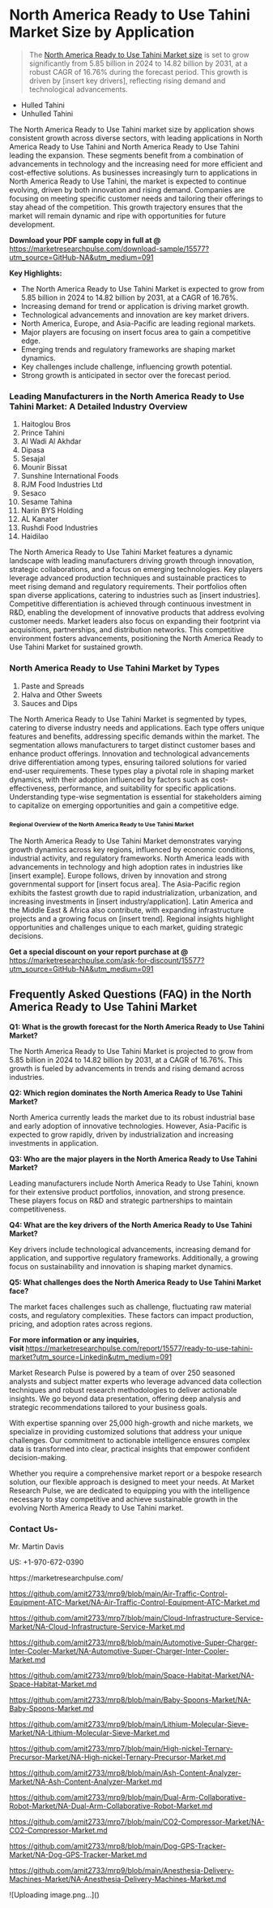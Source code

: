 <h1>North America Ready to Use Tahini Market&nbsp;Size by Application</h1><blockquote><p>The <a href="https://marketresearchpulse.com/download-sample/15577?utm_source=GitHub-NA&amp;utm_medium=091">North America Ready to Use Tahini Market size</a> is set to grow significantly from 5.85 billion in 2024 to 14.82 billion by 2031, at a robust CAGR of 16.76% during the forecast period. This growth is driven by [insert key drivers], reflecting rising demand and technological advancements.</p></blockquote><ul><li>Hulled Tahini<li> Unhulled Tahini</li></ul><p>The North America Ready to Use Tahini market size by application shows consistent growth across diverse sectors, with leading applications in North America Ready to Use Tahini and North America Ready to Use Tahini leading the expansion. These segments benefit from a combination of advancements in technology and the increasing need for more efficient and cost-effective solutions. As businesses increasingly turn to applications in North America Ready to Use Tahini, the market is expected to continue evolving, driven by both innovation and rising demand. Companies are focusing on meeting specific customer needs and tailoring their offerings to stay ahead of the competition. This growth trajectory ensures that the market will remain dynamic and ripe with opportunities for future development.</p><p><strong>Download your PDF sample copy in full at @ </strong><a href="https://marketresearchpulse.com/download-sample/15577?utm_source=GitHub-NA&amp;utm_medium=091">https://marketresearchpulse.com/download-sample/15577?utm_source=GitHub-NA&amp;utm_medium=091</a></p><p><strong>Key Highlights: </strong></p><ul><li>The North America Ready to Use Tahini Market is expected to grow from 5.85 billion in 2024 to 14.82 billion by 2031, at a CAGR of 16.76%.</li><li>Increasing demand for trend or application is driving market growth.</li><li>Technological advancements and innovation are key market drivers.</li><li>North America, Europe, and Asia-Pacific are leading regional markets.</li><li>Major players are focusing on insert focus area to gain a competitive edge.</li><li>Emerging trends and regulatory frameworks are shaping market dynamics.</li><li>Key challenges include challenge, influencing growth potential.</li><li>Strong growth is anticipated in sector over the forecast period.</li></ul><h3>Leading Manufacturers in the North America Ready to Use Tahini Market: A Detailed Industry Overview</h3><ol><li>Haitoglou Bros</li><li>Prince Tahini</li><li>Al Wadi Al Akhdar</li><li>Dipasa</li><li>Sesajal</li><li>Mounir Bissat</li><li>Sunshine International Foods</li><li>RJM Food Industries Ltd</li><li>Sesaco</li><li>Sesame Tahina</li><li>Narin BYS Holding</li><li>AL Kanater</li><li>Rushdi Food Industries</li><li>Haidilao</li></ol><div class="flex max-w-full flex-col flex-grow"><div class="min-h-8 text-message flex w-full flex-col items-end gap-2 whitespace-normal break-words [.text-message+&amp;]:mt-5" dir="auto" data-message-author-role="assistant" data-message-id="fd8432e4-4910-450d-b182-61b7bfb0a01f" data-message-model-slug="gpt-4o"><div class="flex w-full flex-col gap-1 empty:hidden first:pt-[3px]"><div class="markdown prose w-full break-words dark:prose-invert light"><p>The North America Ready to Use Tahini Market features a dynamic landscape with leading manufacturers driving growth through innovation, strategic collaborations, and a focus on emerging technologies. Key players leverage advanced production techniques and sustainable practices to meet rising demand and regulatory requirements. Their portfolios often span diverse applications, catering to industries such as [insert industries]. Competitive differentiation is achieved through continuous investment in R&amp;D, enabling the development of innovative products that address evolving customer needs. Market leaders also focus on expanding their footprint via acquisitions, partnerships, and distribution networks. This competitive environment fosters advancements, positioning the North America Ready to Use Tahini Market for sustained growth.</p></div></div></div></div><h3>North America Ready to Use Tahini Market by Types</h3><ol><li>Paste and Spreads<li> Halva and Other Sweets<li> Sauces and Dips</li></ol><div class="flex max-w-full flex-col flex-grow"><div class="min-h-8 text-message flex w-full flex-col items-end gap-2 whitespace-normal break-words [.text-message+&amp;]:mt-5" dir="auto" data-message-author-role="assistant" data-message-id="084470be-0bb7-4664-bddf-5156b4f41249" data-message-model-slug="gpt-4o-mini"><div class="flex w-full flex-col gap-1 empty:hidden first:pt-[3px]"><div class="markdown prose w-full break-words dark:prose-invert light"><p>The North America Ready to Use Tahini Market is segmented by types, catering to diverse industry needs and applications. Each type offers unique features and benefits, addressing specific demands within the market. The segmentation allows manufacturers to target distinct customer bases and enhance product offerings. Innovation and technological advancements drive differentiation among types, ensuring tailored solutions for varied end-user requirements. These types play a pivotal role in shaping market dynamics, with their adoption influenced by factors such as cost-effectiveness, performance, and suitability for specific applications. Understanding type-wise segmentation is essential for stakeholders aiming to capitalize on emerging opportunities and gain a competitive edge.</p></div></div></div></div><h3><span style="font-size: 11px;">Regional Overview of the North America Ready to Use Tahini Market</span></h3><div class="flex max-w-full flex-col flex-grow"><div class="min-h-8 text-message flex w-full flex-col items-end gap-2 whitespace-normal break-words [.text-message+&amp;]:mt-5" dir="auto" data-message-author-role="assistant" data-message-id="e9038762-ce64-4e30-91c9-9bd413514231" data-message-model-slug="gpt-4o-mini"><div class="flex w-full flex-col gap-1 empty:hidden first:pt-[3px]"><div class="markdown prose w-full break-words dark:prose-invert light"><p>The North America Ready to Use Tahini Market demonstrates varying growth dynamics across key regions, influenced by economic conditions, industrial activity, and regulatory frameworks. North America leads with advancements in technology and high adoption rates in industries like [insert example]. Europe follows, driven by innovation and strong governmental support for [insert focus area]. The Asia-Pacific region exhibits the fastest growth due to rapid industrialization, urbanization, and increasing investments in [insert industry/application]. Latin America and the Middle East &amp; Africa also contribute, with expanding infrastructure projects and a growing focus on [insert trend]. Regional insights highlight opportunities and challenges unique to each market, guiding strategic decisions.</p></div></div></div></div><p><strong>Get a special discount on your report purchase at @ </strong><a href="https://marketresearchpulse.com/ask-for-discount/15577?utm_source=GitHub-NA&amp;utm_medium=091">https://marketresearchpulse.com/ask-for-discount/15577?utm_source=GitHub-NA&amp;utm_medium=091</a></p><h2>Frequently Asked Questions (FAQ) in the North America Ready to Use Tahini Market</h2><p><strong>Q1: What is the growth forecast for the North America Ready to Use Tahini Market?</strong></p><p>The North America Ready to Use Tahini Market is projected to grow from 5.85 billion in 2024 to 14.82 billion by 2031, at a CAGR of 16.76%. This growth is fueled by advancements in trends and rising demand across industries.</p><p><strong>Q2: Which region dominates the North America Ready to Use Tahini Market?</strong></p><p>North America currently leads the market due to its robust industrial base and early adoption of innovative technologies. However, Asia-Pacific is expected to grow rapidly, driven by industrialization and increasing investments in application.</p><p><strong>Q3: Who are the major players in the North America Ready to Use Tahini Market?</strong></p><p>Leading manufacturers include North America Ready to Use Tahini, known for their extensive product portfolios, innovation, and strong presence. These players focus on R&amp;D and strategic partnerships to maintain competitiveness.</p><p><strong>Q4: What are the key drivers of the North America Ready to Use Tahini Market?</strong></p><p>Key drivers include technological advancements, increasing demand for application, and supportive regulatory frameworks. Additionally, a growing focus on sustainability and innovation is shaping market dynamics.</p><p><strong>Q5: What challenges does the North America Ready to Use Tahini Market face?</strong></p><p>The market faces challenges such as challenge, fluctuating raw material costs, and regulatory complexities. These factors can impact production, pricing, and adoption rates across regions.</p><p><strong>For more information or any inquiries, visit&nbsp;</strong><a href="https://marketresearchpulse.com/report/15577/ready-to-use-tahini-market?utm_source=Linkedin&utm_medium=091">https://marketresearchpulse.com/report/15577/ready-to-use-tahini-market?utm_source=Linkedin&utm_medium=091</a></p><p>Market Research Pulse is powered by a team of over 250 seasoned analysts and subject matter experts who leverage advanced data collection techniques and robust research methodologies to deliver actionable insights. We go beyond data presentation, offering deep analysis and strategic recommendations tailored to your business goals.</p><p>With expertise spanning over 25,000 high-growth and niche markets, we specialize in providing customized solutions that address your unique challenges. Our commitment to actionable intelligence ensures complex data is transformed into clear, practical insights that empower confident decision-making.</p><p>Whether you require a comprehensive market report or a bespoke research solution, our flexible approach is designed to meet your needs. At Market Research Pulse, we are dedicated to equipping you with the intelligence necessary to stay competitive and achieve sustainable growth in the evolving North America Ready to Use Tahini market.</p><h3><strong>Contact Us-</strong></h3><p>Mr. Martin Davis</p><p>US: +1-970-672-0390</p><p>https://marketresearchpulse.com/</p><p><a href="https://github.com/amit2733/mrp9/blob/main/Air-Traffic-Control-Equipment-ATC-Market/NA-Air-Traffic-Control-Equipment-ATC-Market.md">https://github.com/amit2733/mrp9/blob/main/Air-Traffic-Control-Equipment-ATC-Market/NA-Air-Traffic-Control-Equipment-ATC-Market.md</a></p><p><a href="https://github.com/amit2733/mrp7/blob/main/Cloud-Infrastructure-Service-Market/NA-Cloud-Infrastructure-Service-Market.md">https://github.com/amit2733/mrp7/blob/main/Cloud-Infrastructure-Service-Market/NA-Cloud-Infrastructure-Service-Market.md</a></p><p><a href="https://github.com/amit2733/mrp8/blob/main/Automotive-Super-Charger-Inter-Cooler-Market/NA-Automotive-Super-Charger-Inter-Cooler-Market.md">https://github.com/amit2733/mrp8/blob/main/Automotive-Super-Charger-Inter-Cooler-Market/NA-Automotive-Super-Charger-Inter-Cooler-Market.md</a></p><p><a href="https://github.com/amit2733/mrp9/blob/main/Space-Habitat-Market/NA-Space-Habitat-Market.md">https://github.com/amit2733/mrp9/blob/main/Space-Habitat-Market/NA-Space-Habitat-Market.md</a></p><p><a href="https://github.com/amit2733/mrp8/blob/main/Baby-Spoons-Market/NA-Baby-Spoons-Market.md">https://github.com/amit2733/mrp8/blob/main/Baby-Spoons-Market/NA-Baby-Spoons-Market.md</a></p><p><a href="https://github.com/amit2733/mrp9/blob/main/Lithium-Molecular-Sieve-Market/NA-Lithium-Molecular-Sieve-Market.md">https://github.com/amit2733/mrp9/blob/main/Lithium-Molecular-Sieve-Market/NA-Lithium-Molecular-Sieve-Market.md</a></p><p><a href="https://github.com/amit2733/mrp7/blob/main/High-nickel-Ternary-Precursor-Market/NA-High-nickel-Ternary-Precursor-Market.md">https://github.com/amit2733/mrp7/blob/main/High-nickel-Ternary-Precursor-Market/NA-High-nickel-Ternary-Precursor-Market.md</a></p><p><a href="https://github.com/amit2733/mrp8/blob/main/Ash-Content-Analyzer-Market/NA-Ash-Content-Analyzer-Market.md">https://github.com/amit2733/mrp8/blob/main/Ash-Content-Analyzer-Market/NA-Ash-Content-Analyzer-Market.md</a></p><p><a href="https://github.com/amit2733/mrp9/blob/main/Dual-Arm-Collaborative-Robot-Market/NA-Dual-Arm-Collaborative-Robot-Market.md">https://github.com/amit2733/mrp9/blob/main/Dual-Arm-Collaborative-Robot-Market/NA-Dual-Arm-Collaborative-Robot-Market.md</a></p><p><a href="https://github.com/amit2733/mrp7/blob/main/CO2-Compressor-Market/NA-CO2-Compressor-Market.md">https://github.com/amit2733/mrp7/blob/main/CO2-Compressor-Market/NA-CO2-Compressor-Market.md</a></p><p><a href="https://github.com/amit2733/mrp8/blob/main/Dog-GPS-Tracker-Market/NA-Dog-GPS-Tracker-Market.md">https://github.com/amit2733/mrp8/blob/main/Dog-GPS-Tracker-Market/NA-Dog-GPS-Tracker-Market.md</a></p><p><a href="https://github.com/amit2733/mrp9/blob/main/Anesthesia-Delivery-Machines-Market/NA-Anesthesia-Delivery-Machines-Market.md">https://github.com/amit2733/mrp9/blob/main/Anesthesia-Delivery-Machines-Market/NA-Anesthesia-Delivery-Machines-Market.md</a></p>
![Uploading image.png…]()
